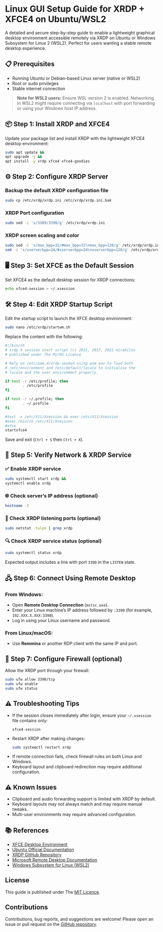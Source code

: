 
# Linux GUI Setup Guide for XRDP + XFCE4 on Ubuntu/WSL2

A detailed and secure step-by-step guide to enable a lightweight graphical desktop environment accessible remotely via XRDP on Ubuntu or Windows Subsystem for Linux 2 (WSL2). Perfect for users wanting a stable remote desktop experience.


## 📋 Prerequisites

- Running Ubuntu or Debian-based Linux server (native or WSL2)  
- Root or sudo privileges  
- Stable internet connection  

> **Note for WSL2 users:** Ensure WSL version 2 is enabled. Networking in WSL2 might require connecting via `localhost` with port forwarding or using your Windows host IP address.

## 📦 Step 1: Install XRDP and XFCE4

Update your package list and install XRDP with the lightweight XFCE4 desktop environment:

```bash
sudo apt update &&
apt upgrade -y &&
apt install -y xrdp xfce4 xfce4-goodies
```

## ⚙️ Step 2: Configure XRDP Server

### Backup the default XRDP configuration file

```bash
sudo cp /etc/xrdp/xrdp.ini /etc/xrdp/xrdp.ini.bak
```

### XRDP Port configuration
```bash
sudo sed -i 's/3389/3390/g' /etc/xrdp/xrdp.ini
```
### XRDP screen scaling and color
```bash
sudo sed -i 's/max_bpp=32/#max_bpp=32\nmax_bpp=128/g' /etc/xrdp/xrdp.ini &&
sed -i 's/xserverbpp=24/#xserverbpp=24\nxserverbpp=128/g' /etc/xrdp/xrdp.ini
```

## 🖥️ Step 3: Set XFCE as the Default Session

Set XFCE4 as the default desktop session for XRDP connections:

```bash
echo xfce4-session > ~/.xsession
```

## 🛠️ Step 4: Edit XRDP Startup Script

Edit the startup script to launch the XFCE desktop environment:

```bash
sudo nano /etc/xrdp/startwm.sh
```

Replace the content with the following:

```bash
#!/bin/sh
# xrdp X session start script (c) 2015, 2017, 2021 mirabilos
# published under The MirOS Licence

# Rely on /etc/pam.d/xrdp-sesman using pam_env to load both
# /etc/environment and /etc/default/locale to initialise the
# locale and the user environment properly.

if test -r /etc/profile; then
        . /etc/profile
fi

if test -r ~/.profile; then
        . ~/.profile
fi

#test -x /etc/X11/Xsession && exec /etc/X11/Xsession
#exec /bin/sh /etc/X11/Xsession
#xfce
startxfce4
```

Save and exit (`Ctrl + S` then `Ctrl + X`).

## 🔎 Step 5: Verify Network & XRDP Service
### ✅ Enable XRDP service
```bash
sudo systemctl start xrdp &&
systemctl enable xrdp
```
### 🌐 Check server’s IP address (optional)
```bash
hostname -I
```
### 📡 Check XRDP listening ports (optional)
```bash
sudo netstat -tulpn | grep xrdp
```
### 🔍 Check XRDP service status (optional)
```bash
sudo systemctl status xrdp
```

Expected output includes a line with port `3390` in the `LISTEN` state.

## 🖧 Step 6: Connect Using Remote Desktop

### From Windows:

- Open **Remote Desktop Connection** (`mstsc.exe`).  
- Enter your Linux machine’s IP address followed by `:3390` (for example, `192.XXX.X.XXX:3390`).  
- Log in using your Linux username and password.

### From Linux/macOS:

- Use **Remmina** or another RDP client with the same IP and port.

## 🧯 Step 7: Configure Firewall (optional)

Allow the XRDP port through your firewall:

```bash
sudo ufw allow 3390/tcp
sudo ufw enable
sudo ufw status
```

## ⚠️ Troubleshooting Tips

- If the session closes immediately after login, ensure your `~/.xsession` file contains only:  
  ```
  xfce4-session
  ```
- Restart XRDP after making changes:  
  ```bash
  sudo systemctl restart xrdp
  ```
- If remote connection fails, check firewall rules on both Linux and Windows.
- Keyboard layout and clipboard redirection may require additional configuration.

## ⚠️ Known Issues

- Clipboard and audio forwarding support is limited with XRDP by default.
- Keyboard layouts may not always match and may require manual tweaks.
- Multi-user environments may require advanced configuration.

## 📚 References

- [XFCE Desktop Environment](https://xfce.org/)  
- [Ubuntu Official Documentation](https://help.ubuntu.com/)  
- [XRDP GitHub Repository](https://github.com/neutrinolabs/xrdp)  
- [Microsoft Remote Desktop Documentation](https://support.microsoft.com/en-us/windows/how-to-use-remote-desktop-5fe128d5-8fb1-7a23-3b8a-41e636865e8c)  
- [Windows Subsystem for Linux (WSL2)](https://learn.microsoft.com/en-us/windows/wsl/)

## License

This guide is published under The [MIT Licence](https://choosealicense.com/licenses/mit/).

## Contributions

Contributions, bug reports, and suggestions are welcome! Please open an issue or pull request on the [GitHub repository](https://github.com/sadbinsiddique/Linux-GUI-XRDP-XFCE-Setup).
